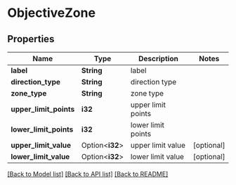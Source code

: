 # ObjectiveZone

## Properties

Name | Type | Description | Notes
------------ | ------------- | ------------- | -------------
**label** | **String** | label | 
**direction_type** | **String** | direction type | 
**zone_type** | **String** | zone type | 
**upper_limit_points** | **i32** | upper limit points | 
**lower_limit_points** | **i32** | lower limit points | 
**upper_limit_value** | Option<**i32**> | upper limit value | [optional]
**lower_limit_value** | Option<**i32**> | lower limit value | [optional]

[[Back to Model list]](../README.md#documentation-for-models) [[Back to API list]](../README.md#documentation-for-api-endpoints) [[Back to README]](../README.md)


